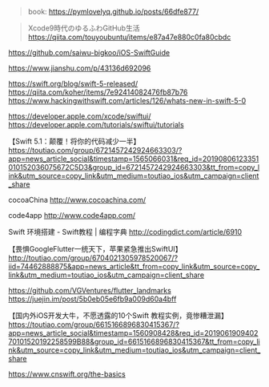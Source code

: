 >book:
https://pymlovelyq.github.io/posts/66dfe877/

>Xcode9時代のゆるふわGitHub生活
https://qiita.com/touyoubuntu/items/e87a47e880c0fa80cbdc

https://github.com/saiwu-bigkoo/iOS-SwiftGuide

https://www.jianshu.com/p/43136d692096

https://swift.org/blog/swift-5-released/
https://qiita.com/koher/items/7e92414082476fb87b76
https://www.hackingwithswift.com/articles/126/whats-new-in-swift-5-0

https://developer.apple.com/xcode/swiftui/
https://developer.apple.com/tutorials/swiftui/tutorials

【Swift 5.1：颠覆！将你的代码减少一半】https://toutiao.com/group/6721457242924663303/?app=news_article_social&timestamp=1565066031&req_id=20190806123351010152036075672C5D3&group_id=6721457242924663303&tt_from=copy_link&utm_source=copy_link&utm_medium=toutiao_ios&utm_campaign=client_share


cocoaChina 
http://www.cocoachina.com/

code4app 
http://www.code4app.com/

Swift 环境搭建 - Swift教程 | 编程字典
http://codingdict.com/article/6910

【畏惧GoogleFlutter一统天下，苹果紧急推出SwiftUI】
http://toutiao.com/group/6704021305978520067/?iid=74462888875&app=news_article&tt_from=copy_link&utm_source=copy_link&utm_medium=toutiao_ios&utm_campaign=client_share

https://github.com/VGVentures/flutter_landmarks
https://juejin.im/post/5b0eb05e6fb9a009d60a4bff


【国内外iOS开发大牛，不愿透露的10个Swift 教程实例，竟惨糟泄漏】https://toutiao.com/group/6615166896830415367/?app=news_article_social&timestamp=1560908428&req_id=201906190940270101520192258599B88&group_id=6615166896830415367&tt_from=copy_link&utm_source=copy_link&utm_medium=toutiao_ios&utm_campaign=client_share

https://www.cnswift.org/the-basics

